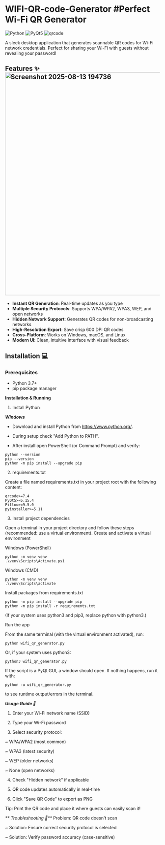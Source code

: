 # WIFI-QR-code-Generator  #Perfect Wi-Fi QR Generator

![Python](https://img.shields.io/badge/Python-3.7+-blue.svg)
![PyQt5](https://img.shields.io/badge/PyQt5-5.15+-green.svg)
![qrcode](https://img.shields.io/badge/qrcode-7.4+-yellowgreen.svg)

A sleek desktop application that generates scannable QR codes for Wi-Fi network credentials. Perfect for sharing your Wi-Fi with guests without revealing your password!


## Features ✨<img width="895" height="724" alt="Screenshot 2025-08-13 194736" src="https://github.com/user-attachments/assets/928d1156-4ec1-4e12-b551-b61f2ce732ba" />

- **Instant QR Generation**: Real-time updates as you type
- **Multiple Security Protocols**: Supports WPA/WPA2, WPA3, WEP, and open networks
- **Hidden Network Support**: Generates QR codes for non-broadcasting networks
- **High-Resolution Export**: Save crisp 600 DPI QR codes
- **Cross-Platform**: Works on Windows, macOS, and Linux
- **Modern UI**: Clean, intuitive interface with visual feedback

## Installation 💻

### Prerequisites
- Python 3.7+
- pip package manager

**Installation & Running**
  1. Install Python

**_Windows_**

* Download and install Python from https://www.python.org/.

* During setup check "Add Python to PATH".

* After install open PowerShell (or Command Prompt) and verify:
```
python --version
pip --version
python -m pip install --upgrade pip
```

2. requirements.txt

Create a file named requirements.txt in your project root with the following content:
```
qrcode>=7.4
PyQt5>=5.15.4
Pillow>=9.5.0
pyinstaller>=5.11
```

3. Install project dependencies

Open a terminal in your project directory and follow these steps (recommended: use a virtual environment).
Create and activate a virtual environment

Windows (PowerShell)
```
python -m venv venv
.\venv\Scripts\Activate.ps1
```

Windows (CMD)
```
python -m venv venv
.\venv\Scripts\activate
```

Install packages from requirements.txt
```
python -m pip install --upgrade pip
python -m pip install -r requirements.txt
```
(If your system uses python3 and pip3, replace python with python3.)

Run the app

From the same terminal (with the virtual environment activated), run:
```
python wifi_qr_generator.py
```

Or, if your system uses python3:
```
python3 wifi_qr_generator.py
```

If the script is a PyQt GUI, a window should open. If nothing happens, run it with:
```
python -u wifi_qr_generator.py
```
to see runtime output/errors in the terminal.


_**Usage Guide 🚀**_
1. Enter your Wi-Fi network name (SSID)

2. Type your Wi-Fi password

3. Select security protocol:

~ WPA/WPA2 (most common)

~ WPA3 (latest security)

~ WEP (older networks)

~ None (open networks)

4. Check "Hidden network" if applicable

5. QR code updates automatically in real-time

6. Click "Save QR Code" to export as PNG

Tip: Print the QR code and place it where guests can easily scan it!

_** Troubleshooting 🔧**_
Problem: QR code doesn't scan

~ Solution: Ensure correct security protocol is selected

~ Solution: Verify password accuracy (case-sensitive)
